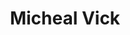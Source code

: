 ---
pid: FS183
title: Micheal Vick
location_transcription: Eagles Stadium
zipcode: NJ08332
outside_phl: Millville NJ
neighborhood: 
age: '10'
age_range: 6-13
instagram: 
image_file_name: FS_183.jpg
proposal_transcription: Micheal Vick throwing a football
topic: Figure,Philadelphia,Sports
topic_summary: 0, 0, 0
type: Other No Form
keywords_other: 
credit: Christian Francis
image_labels: 
twitter: 
facebook: 
permalink: "/monuments/fs183/"
layout: item-page
---